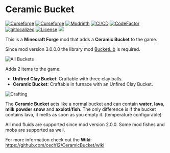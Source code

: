 # Ceramic Bucket 

[![Curseforge](http://cf.way2muchnoise.eu/full_363799_downloads(0D0D0D-F16436-fff-010101-fff).svg)](https://www.curseforge.com/minecraft/mc-mods/ceramic-bucket)
[![Curseforge](http://cf.way2muchnoise.eu/versions/For%20MC_363799_all(0D0D0D-F16436-fff-010101).svg)](https://www.curseforge.com/minecraft/mc-mods/ceramic-bucket/files)
[![Modrinth](https://modrinth-utils.vercel.app/api/badge/downloads?id=M9G5zpf1&logo=true)](https://modrinth.com/mod/ceramic-bucket)
[![CI/CD](https://github.com/cech12/CeramicBucket/actions/workflows/cicd-workflow.yml/badge.svg)](https://github.com/cech12/CeramicBucket/actions/workflows/cicd-workflow.yml)
[![CodeFactor](https://www.codefactor.io/repository/github/cech12/ceramicbucket/badge)](https://www.codefactor.io/repository/github/cech12/ceramicbucket)
[![gitlocalized ](https://gitlocalize.com/repo/8135/whole_project/badge.svg)](https://gitlocalize.com/repo/8135/?utm_source=badge)
[![License](https://img.shields.io/github/license/cech12/CeramicBucket)](http://opensource.org/licenses/MIT) 
[![](https://img.shields.io/discord/752506676719910963.svg?style=flat&color=informational&logo=discord&label=Discord)](https://discord.gg/gRUFH5t)

This is a **Minecraft Forge** mod that adds a **Ceramic Bucket** to the game.

Since mod version 3.0.0.0 the library mod [BucketLib](https://www.curseforge.com/minecraft/mc-mods/bucketlib) is required.

![All Buckets](https://raw.githubusercontent.com/cech12/CeramicBucket/1.18/material/all_buckets.png)

Adds 2 items to the game:

* **Unfired Clay Bucket**: Craftable with three clay balls.
* **Ceramic Bucket**: Craftable in furnace with an Unfired Clay Bucket.

![Crafting](https://raw.githubusercontent.com/cech12/CeramicBucket/1.18/material/crafting.png)

The **Ceramic Bucket** acts like a normal bucket and can contain **water**, **lava**, **milk** **powder snow** and **axolotl**/**fish**.
The only difference is if the bucket contains lava, it melts as soon as you empty it. (temperature configurable)

All mod fluids are supported since mod version 2.0.0.
Some mod fishes and mobs are supported as well.

For more information check out the **Wiki**: https://github.com/cech12/CeramicBucket/wiki
